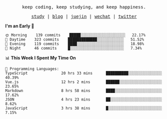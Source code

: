 <p align="center">
  <samp>
    <span>keep coding, keep studying, and keep happiness.</span>
  </samp>
</p>

<p align="center">
  <samp>
    <a href="https://github.com/ouduidui/fe-study">study</a> |
    <a href="https://ouduidui.cn">blog</a>  |
    <a href="https://juejin.cn/user/4309700183594366">juejin</a> |
    <a href="https://user-images.githubusercontent.com/54696834/159862985-5fbb577a-ba1b-4941-9f99-98cee13b7a60.jpeg">wechat</a> |
    <a href="https://twitter.com/ouduidui">twitter</a>
  </samp>
</p>

<!--START_SECTION:waka-->
**I'm an Early 🐤** 

```text
🌞 Morning    139 commits    █████░░░░░░░░░░░░░░░░░░░░   22.17% 
🌆 Daytime    323 commits    █████████████░░░░░░░░░░░░   51.52% 
🌃 Evening    119 commits    ████░░░░░░░░░░░░░░░░░░░░░   18.98% 
🌙 Night      46 commits     █░░░░░░░░░░░░░░░░░░░░░░░░   7.34%

```


📊 **This Week I Spent My Time On** 

```text
💬 Programming Languages: 
TypeScript               20 hrs 33 mins      ██████████░░░░░░░░░░░░░░░   40.39% 
Vue.js                   12 hrs 2 mins       ██████░░░░░░░░░░░░░░░░░░░   23.65% 
Markdown                 8 hrs 58 mins       ████░░░░░░░░░░░░░░░░░░░░░   17.62% 
JSON                     4 hrs 23 mins       ██░░░░░░░░░░░░░░░░░░░░░░░   8.62% 
JavaScript               3 hrs 38 mins       █░░░░░░░░░░░░░░░░░░░░░░░░   7.15%

```


<!--END_SECTION:waka-->
